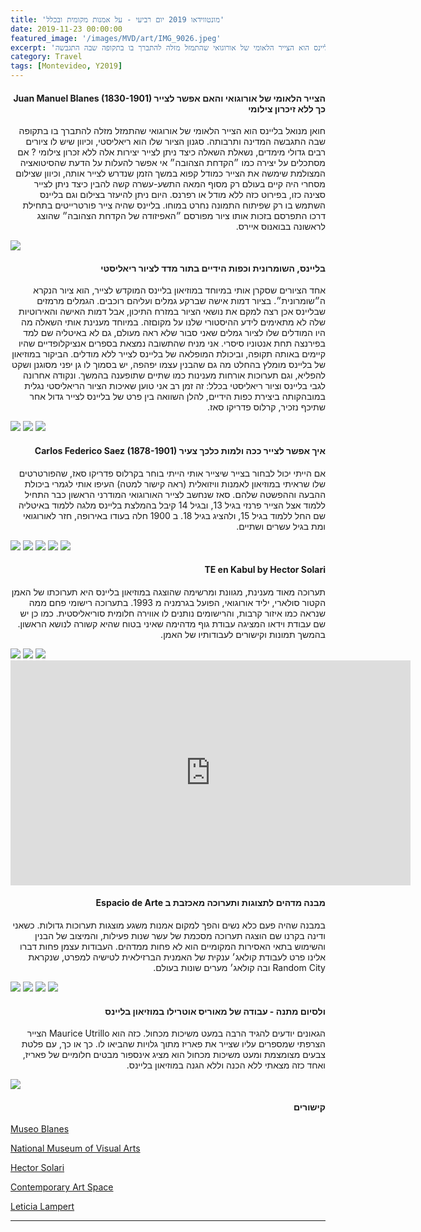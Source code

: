 ```yaml
---
title: 'מונטווידאו 2019 יום רביעי - על אמנות מקומית ובכלל'
date: 2019-11-23 00:00:00
featured_image: '/images/MVD/art/IMG_9026.jpeg'
excerpt: 'חואן מנואל בליינס הוא הצייר הלאומי של אורוגואי שהתמזל מזלה להתברך בו בתקופה שבה התגבשה' 
category: Travel
tags: [Montevideo, Y2019]
---
```


<h4 align="right"><strong>Juan Manuel Blanes (1830-1901) הצייר הלאומי של אורוגואי והאם אפשר לצייר כך ללא זיכרון צילומי</strong>
</h4>
<p dir="rtl"> 
חואן מנואל בליינס הוא הצייר הלאומי של אורוגואי שהתמזל מזלה להתברך בו בתקופה שבה התגבשה המדינה ותרבותה. סגנון הציור שלו הוא ריאליסטי, וכיוון שיש לו ציורים רבים גדולי מימדים, נשאלת השאלה כיצד ניתן לצייר יצירות אלה ללא זכרון צילומי ? אם מסתכלים על יצירה כמו ״הקדחת הצהובה״ אי אפשר להעלות על הדעת שהסיטואציה המצולמת שימשה את הצייר כמודל קפוא במשך הזמן   שנדרש לצייר אותה, וכיוון שצילום מסחרי היה קיים בעולם רק מסוף המאה התשע-עשרה קשה להבין כיצד ניתן לצייר סצינה כזו, בפירוט כזה ללא מודל או רפרנס. היום ניתן להיעזר בצילום וגם בליינס השתמש בו רק שפיתוח התמונה נחרט במוחו. בליינס שהיה צייר פורטרייטים בתחילת דרכו התפרסם בזכות אותו ציור מפורסם ״האפיזודה של הקדחת הצהובה״ שהוצג לראשונה בבואנוס איירס. 
</p>

<div class="gallery" data-columns="1">
	<img src="/images/MVD/art/800px-Juan_Manuel_Blanes_Episodio_de_la_Fiebre_Amarilla.jpeg">
	
</div>

<h4 align="right"><strong>  בליינס, השומרונית וכפות הידיים בתור מדד לציור ריאליסטי </strong></h4>
<p dir="rtl"> 
אחד הציורים שסקרן אותי במיוחד במוזיאון בליינס המוקדש לצייר, הוא ציור הנקרא ה״שומרונית״. בציור דמות אישה שברקע גמלים ועליהם רוכבים. הגמלים מרמזים שבליינס אכן רצה למקם את נושאי הציור במזרח התיכון, אבל דמות האישה והאירוטיות שלה לא מתאימים לידע ההיסטורי שלנו על מקוםזה. במיוחד מענינת אותי השאלה מה היו המודלים שלו לציור גמלים שאני סבור שלא ראה מעולם, גם לא באיטליה שם למד בפירנצה תחת אנטוניו סיסרי. אני מניח שהתשובה נמצאת בספרים אנציקלופדיים שהיו קיימים באותה תקופה, וביכולת המופלאה של בליינס לצייר ללא מודלים. 
הביקור במוזיאון של בליינס מומלץ בהחלט מה גם שהבנין עצמו יפהפה, יש בסמוך לו גן יפני מסוגנן ושקט להפליא, וגם תערוכות אורחות מענינות כמו שתיים שתופענה בהמשך. ונקודה אחרונה לגבי בליינס וציור ריאליסטי בכלל: זה זמן רב אני טוען שאיכות הציור הריאליסטי נגלית במובהקותה ביצירת כפות הידיים, להלן השוואה בין פרט של בליינס לצייר גדול אחר שתיכף נזכיר, קרלוס פדריקו סאז.
</p>

<div class="gallery" data-columns="2">
	<img src="/images/MVD/art/IMG_9343.jpeg">
	<img src="/images/MVD/art/IMG_9333.jpeg">
	<img src="/images/MVD/art/IMG_9032.jpeg">
</div>




<h4 align="right"><strong>  Carlos Federico Saez (1878-1901) איך אפשר לצייר ככה ולמות כלכך צעיר </strong></h4>
<p dir="rtl"> 
אם הייתי יכול לבחור בצייר שיצייר אותי הייתי בוחר בקרלוס פדריקו סאז, שהפורטרטים שלו שראיתי במוזיאון לאמנות וויזואלית (ראה קישור למטה) העיפו אותי לגמרי ביכולת ההבעה וההפשטה שלהם. סאז שנחשב לצייר האורוגואי המודרני הראשון כבר התחיל ללמוד אצל הצייר פרנזי בגיל 13, ובגיל 14 קיבל בהמלצת בליינס מלגה ללמוד באיטליה שם החל ללמוד בגיל 15, ולהציג בגיל 18. ב 1900 חלה בעודו באירופה, חזר לאורוגואי ומת בגיל עשרים ושתיים. 
</p>

<div class="gallery" data-columns="2">
	<img src="/images/MVD/art/Carlos_Federico_Sáez_-_Retrato_del_Sr._J._C._M..jpg">
	<img src="/images/MVD/art/CarlosFedericoSaez.jpg">
	<img src="/images/MVD/art/IMG_9036.jpeg">
	<img src="/images/MVD/art/IMG_9037.jpeg">
	<img src="/images/MVD/art/IMG_9038.jpeg">
</div>


<h4 align="right"><strong>  TE en Kabul by Hector Solari </strong></h4>
<p dir="rtl"> 
תערוכה מאוד מענינת, מגוונת ומרשימה שהוצגה במוזיאון בליינס היא תערוכתו של האמן הקטור סולארי, יליד אורוגואי, הפועל בגרמניה מ 1993. בתערוכה רישומי פחם ממה שנראה כמו איזור קרבות, והרישומים נותנים לו אווירה חלומית סוריאליסטית. כמו כן יש שם עבודת וידאו המציגה עבודת גוף מדהימה שאיני בטוח שהיא קשורה לנושא הראשון. בהמשך תמונות וקישורים לעבודותיו של האמן.
</p>

<div class="gallery" data-columns="2">
	<img src="/images/MVD/art/d_hs_93-94-2.jpg">
	<img src="/images/MVD/art/IMG_9318.jpeg">
	<img src="/images/MVD/art/IMG_9322.jpeg">
</div>


<iframe title="vimeo-player" src="https://player.vimeo.com/video/338004368" width="640" height="360" frameborder="0" allowfullscreen></iframe>

<h4 align="right"><strong> Espacio de Arte מבנה מדהים לתצוגות ותערוכה מאכזבת ב  </strong></h4>
<p dir="rtl"> 
במבנה שהיה פעם כלא נשים והפך למקום אמנות משגע מוצגות תערוכות גדולות. כשאני ודינה בקרנו שם הוצגה תערוכה מסכמת של עשר שנות פעילות, והמיצוב של הבנין והשימוש בתאי האסירות המקומיים הוא לא פחות ממדהים. העבודות עצמן פחות דברו אלינו פרט לעבודת קולאג׳ ענקית של האמנית הברזילאית לטישיה למפרט, שנקראת Random City ובה קולאג׳ מערים שונות בעולם.
</p>

<div class="gallery" data-columns="2">
	<img src="/images/MVD/art/IMG_9422.jpeg">
	<img src="/images/MVD/art/IMG_9441.jpeg">
	<img src="/images/MVD/art/IMG_9444.jpeg">
	<img src="/images/MVD/art/IMG_9447.jpeg">
</div>

<h4 align="right"><strong> ולסיום מתנה - עבודה של מאוריס אוטרילו במוזיאון בליינס</strong></h4>
<p dir="rtl"> 
הגאונים יודעים להגיד הרבה במעט משיכות מכחול. כזה הוא Maurice Utrillo הצייר הצרפתי שמספרים עליו שצייר את פאריז מתוך גלויות שהביאו לו. כך או כך, עם פלטת צבעים מצומצמת ומעט משיכות מכחול הוא מציג אינספור מבטים חלומיים של פאריז, ואחד כזה מצאתי ללא הכנה וללא הגנה במוזיאון בליינס.
</p>
<div class="gallery" data-columns="1">
	<img src="/images/MVD/art/IMG_9314.jpeg">
</div>

<h4 align="right">קישורים</h4>

[Museo Blanes](http://blanes.montevideo.gub.uy)

[National Museum of Visual Arts](http://mnav.gub.uy/cms.php)

[Hector Solari](https://hsolari.wordpress.com/sobre-mi-obra/sobre-el-video-te-en-kabul/)

[Contemporary Art Space](http://www.eac.gub.uy)

[Leticia Lampert](http://www.leticialampert.com.br/)

---